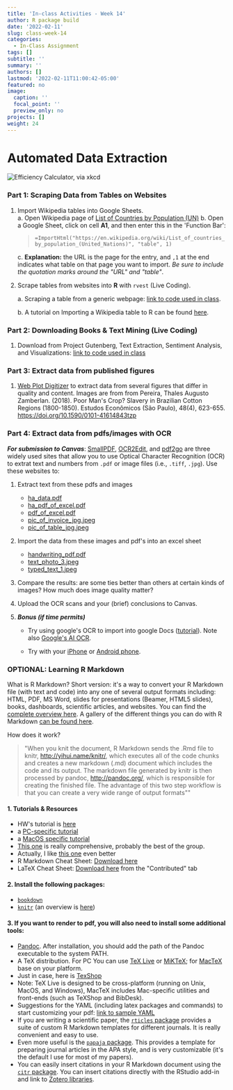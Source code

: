 ```yaml
---
title: 'In-class Activities - Week 14'
author: R package build
date: '2022-02-11'
slug: class-week-14
categories:
  - In-Class Assignment
tags: []
subtitle: ''
summary: ''
authors: []
lastmod: '2022-02-11T11:00:42-05:00'
featured: no
image:
  caption: ''
  focal_point: ''
  preview_only: no
projects: []
weight: 24
---
```


# Automated Data Extraction 

![Efficiency Calculator, via [xkcd](https://xkcd.com/1205/)](https://imgs.xkcd.com/comics/is_it_worth_the_time.png)  

### Part 1: Scraping Data from Tables on Websites

1. Import Wikipedia tables into Google Sheets.  
  a. Open Wikipedia page of [List of Countries by Population (UN)](https://en.wikipedia.org/wiki/List_of_countries_by_population_(United_Nations))  
  b. Open a Google Sheet, click on cell **A1**, and then enter this in the 'Function Bar':
    >`=ImportHtml("https://en.wikipedia.org/wiki/List_of_countries_by_population_(United_Nations)", "table", 1)`
    
    c. **Explanation:** the URL is the page for the entry, and `,1` at the end indicates what table on that page you want to import. _Be sure to include the quotation marks around the "URL" and "table"_.  
  
  
2. Scrape tables from websites into **R** with `rvest` (Live Coding).  

    a. Scraping a table from a generic webpage: [link to code used in class](https://gist.github.com/embruna/0614e25e6113f7d491f6ba826af87e04).   

    b. A tutorial on Importing a Wikipedia table to R can be found [here](https://kyleake.medium.com/wikipedia-data-scraping-with-r-rvest-in-action-3c419db9af2d).  

### Part 2: Downloading Books & Text Mining (Live Coding)

1. Download from Project Gutenberg, Text Extraction, Sentiment Analysis, and Visualizations: [link to code used in class](https://gist.github.com/embruna/20a42d68d3c56047fbffc585feb64fd1)


### Part 3: Extract data from published figures 

1. [Web Plot Digitizer](https://automeris.io/WebPlotDigitizer/) to extract data from several figures that differ in quality and content. Images are from from Pereira, Thales Augusto Zamberlan. (2018). Poor Man's Crop? Slavery in Brazilian Cotton Regions (1800-1850). Estudos Econômicos (São Paulo), 48(4), 623-655. https://doi.org/10.1590/0101-41614843tzp


### Part 4: Extract data from pdfs/images with OCR

_**For submission to Canvas**_: [SmallPDF](https://smallpdf.com/), [OCR2Edit](https://www.ocr2edit.com/), and [pdf2go](https://www.pdf2go.com/) are three widely used sites that allow you to use Optical Character Recognition (OCR) to extrat text and numbers from `.pdf` or image files (i.e., `.tiff`, `.jpg`). Use these websites to:

  1. Extract text from these pdfs and images  
      * [ha_data.pdf](https://github.com/BrunaLab/LAS6292_DataManagement/blob/master/instructor-materials/class-sessions/14-automated-data-extraction/ocr_files_for_class/ocr_to_csv/ha_data.pdf)
      * [ha_pdf_of_excel.pdf](https://github.com/BrunaLab/LAS6292_DataManagement/blob/master/instructor-materials/class-sessions/14-automated-data-extraction/ocr_files_for_class/ocr_to_csv/ha_pdf_of_excel.pdf)
      * [pdf_of_excel.pdf](https://github.com/BrunaLab/LAS6292_DataManagement/blob/master/instructor-materials/class-sessions/14-automated-data-extraction/ocr_files_for_class/ocr_to_csv/pdf_of_excel.pdf)
      * [pic_of_invoice_jpg.jpeg](https://github.com/BrunaLab/LAS6292_DataManagement/blob/master/instructor-materials/class-sessions/14-automated-data-extraction/ocr_files_for_class/ocr_to_csv/pic_of_invoice_jpg.jpeg)
      * [pic_of_table_jpg.jpeg](https://github.com/BrunaLab/LAS6292_DataManagement/blob/master/instructor-materials/class-sessions/14-automated-data-extraction/ocr_files_for_class/ocr_to_csv/pic_of_table_jpg.jpeg)

  2. Import the data from these images and pdf's into an excel sheet  
  
      * [handwriting_pdf.pdf](https://github.com/BrunaLab/LAS6292_DataManagement/blob/master/instructor-materials/class-sessions/14-automated-data-extraction/ocr_files_for_class/ocr_to_text/handwriting_pdf.pdf)  
      * [text_photo_3.jpeg](https://github.com/BrunaLab/LAS6292_DataManagement/blob/master/instructor-materials/class-sessions/14-automated-data-extraction/ocr_files_for_class/ocr_to_text/text_photo_3.jpeg)  
     * [typed_text_1.jpeg](https://github.com/BrunaLab/LAS6292_DataManagement/blob/master/instructor-materials/class-sessions/14-automated-data-extraction/ocr_files_for_class/ocr_to_text/typed_text_1.jpeg)     
    
3. Compare the results: are some ties better than others at certain kinds of images? How much does image quality matter? 

4. Upload the OCR scans and your (brief) conclusions to Canvas. 

3. ***Bonus (if time permits)*** 
   
   * Try using google's OCR to import into google Docs ([tutorial](https://www.klippa.com/en/blog/information/google-docs-ocr/)). Note also [Google's AI OCR](https://cloud.google.com/use-cases/ocr).  
    
   * Try with your [iPhone](https://support.apple.com/en-us/HT212630) or [Android phone](https://www.usatoday.com/story/tech/tips/2022/05/08/iphone-android-use-smartphone-as-scanner/9674231002/).  


### OPTIONAL: Learning R Markdown

What is R Markdown? Short version: it's a way to convert your R Markdown file (with text and code) into any one of several output formats including: HTML, PDF, MS Word, slides for presentations (Beamer, HTML5 slides), books, dashboards, scientific articles, and websites. You can find the [complete overview here](https://rmarkdown.rstudio.com/). A gallery of the different things you can do with R Markdown [can be found here](https://rmarkdown.rstudio.com/gallery.html).

How does it work? 

> "When you knit the document, R Markdown sends the .Rmd file to knitr, http://yihui.name/knitr/, which executes all of the code chunks and creates a new markdown (.md) document which includes the code and its output. The markdown file generated by knitr is then processed by pandoc, http://pandoc.org/, which is responsible for creating the finished file. The advantage of this two step workflow is that you can create a very wide range of output formats""

#### 1. Tutorials & Resources

 - HW's tutorial is [here](https://r4ds.had.co.nz/r-markdown.html)
 - a [PC-specific tutorial](https://medium.com/@sorenlind/create-pdf-reports-using-r-r-markdown-latex-and-knitr-on-windows-10-952b0c48bfa9)
 - a [MacOS specific tutorial](https://medium.com/@sorenlind/create-pdf-reports-using-r-r-markdown-latex-and-knitr-on-macos-high-sierra-e7b5705c9fd) 
 - [This one](https://ourcodingclub.github.io/tutorials/rmarkdown/) is really comprehensive, probably the best of the group.
 - Actually, I like [this one](https://ucsbcarpentry.github.io/R-markdown/02-intro/index.html) even better 
 - R Markdown Cheat Sheet: [Download here](https://posit.co/resources/cheatsheets/)
 - LaTeX Cheat Sheet: [Download here](https://posit.co/resources/cheatsheets/) from the "Contributed" tab

#### 2. Install the following packages: 

- [`bookdown`](https://pkgs.rstudio.com/bookdown/)
- [`knitr`](https://github.com/yihui/knitr) (an overview is [here](https://yihui.org/knitr/))

#### 3. If you want to render to pdf, you will also need to install some additional tools: 

- [Pandoc](https://github.com/jgm/pandoc/releases). After installation, you should add the path of the Pandoc executable to the system PATH.
- A TeX distribution. For PC You can use [TeX Live](https://www.tug.org/texlive/) or [MiKTeX](https://miktex.org/download); for [MacTeX](https://tug.org/mactex/mactex-download.html) base on your platform. 
- Just in case, here is [TexShop](https://pages.uoregon.edu/koch/texshop/)
- Note: TeX Live is designed to be cross-platform (running on Unix, MacOS, and Windows), MacTeX includes Mac-specific utilities and front-ends (such as TeXShop and BibDesk).
- Suggestions for the YAML (including latex packages and commands) to start customizing your pdf: [link to sample YAML](https://gist.github.com/embruna/dae2ff1f1c4b56ab0193fd29d22ba8af)  
- If you are writing a scientific paper, the [`rticles` package](https://pkgs.rstudio.com/rticles/) provides a suite of custom R Markdown templates for different journals. It is really convenient and easy to use.
- Even more useful is the [`papaja` package](https://github.com/crsh/papaja). This provides a template for preparing journal articles in the APA style, and is very customizable (it's the default I use for most of my papers).
- You can easily insert citations in your R Markdown document using the [`citr` package](https://github.com/crsh/citr). You can insert citations directly with the RStudio add-in and link to [Zotero libraries](https://www.zotero.org/).



<!--- ## Grading Rubric: ---->


